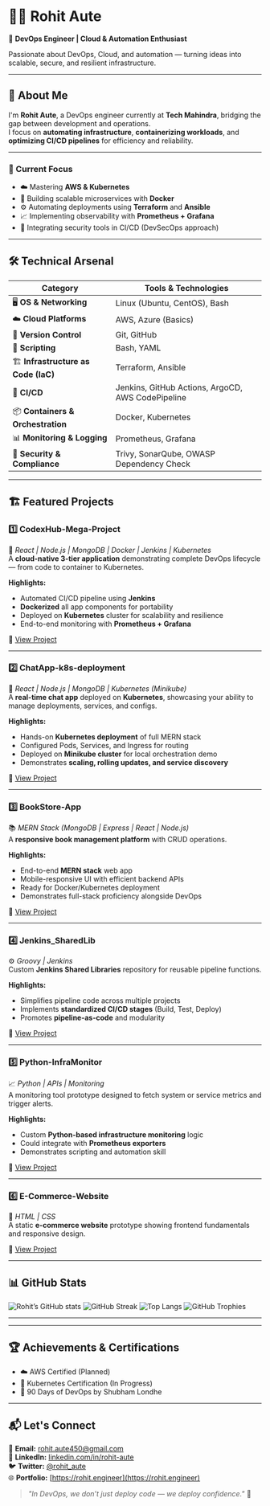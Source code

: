 # 🧑‍💻 Rohit Aute

🎯 **DevOps Engineer | Cloud & Automation Enthusiast**

Passionate about DevOps, Cloud, and automation — turning ideas into scalable, secure, and resilient infrastructure.

---

## 🌟 About Me

I'm **Rohit Aute**, a DevOps engineer currently at **Tech Mahindra**, bridging the gap between development and operations.  
I focus on **automating infrastructure**, **containerizing workloads**, and **optimizing CI/CD pipelines** for efficiency and reliability.

---

### 🚀 Current Focus
- ☁️ Mastering **AWS & Kubernetes**
- 🐳 Building scalable microservices with **Docker**
- ⚙️ Automating deployments using **Terraform** and **Ansible**
- 📈 Implementing observability with **Prometheus + Grafana**
- 🔐 Integrating security tools in CI/CD (DevSecOps approach)

---

## 🛠️ Technical Arsenal

| Category | Tools & Technologies |
|-----------|----------------------|
| 🖥️ **OS & Networking** | Linux (Ubuntu, CentOS), Bash |
| ☁️ **Cloud Platforms** | AWS, Azure (Basics) |
| 📂 **Version Control** | Git, GitHub |
| 🧩 **Scripting** | Bash, YAML |
| 🏗️ **Infrastructure as Code (IaC)** | Terraform, Ansible |
| 🚀 **CI/CD** | Jenkins, GitHub Actions, ArgoCD, AWS CodePipeline |
| 📦 **Containers & Orchestration** | Docker, Kubernetes |
| 📊 **Monitoring & Logging** | Prometheus, Grafana |
| 🔐 **Security & Compliance** | Trivy, SonarQube, OWASP Dependency Check |


---

## 🏗️ Featured Projects

### 1️⃣ **CodexHub-Mega-Project**
 🧱  *React | Node.js | MongoDB | Docker | Jenkins | Kubernetes*  
A **cloud-native 3-tier application** demonstrating complete DevOps lifecycle — from code to container to Kubernetes.

**Highlights:**
- Automated CI/CD pipeline using **Jenkins**  
- **Dockerized** all app components for portability  
- Deployed on **Kubernetes** cluster for scalability and resilience  
- End-to-end monitoring with **Prometheus + Grafana**

🔗 [View Project](https://github.com/rohit-aute/CodexHub-Mega-Project)

---

### 2️⃣ **ChatApp-k8s-deployment**
 💬  *React | Node.js | MongoDB | Kubernetes (Minikube)*  
A **real-time chat app** deployed on **Kubernetes**, showcasing your ability to manage deployments, services, and configs.

**Highlights:**
- Hands-on **Kubernetes deployment** of full MERN stack  
- Configured Pods, Services, and Ingress for routing  
- Deployed on **Minikube cluster** for local orchestration demo  
- Demonstrates **scaling, rolling updates, and service discovery**

🔗 [View Project](https://github.com/rohit-aute/ChatApp-k8s-deployment)

---

### 3️⃣ **BookStore-App**
 📚  *MERN Stack (MongoDB | Express | React | Node.js)*  
A **responsive book management platform** with CRUD operations.

**Highlights:**
- End-to-end **MERN stack** web app  
- Mobile-responsive UI with efficient backend APIs  
- Ready for Docker/Kubernetes deployment  
- Demonstrates full-stack proficiency alongside DevOps

🔗 [View Project](https://github.com/rohit-aute/BookStore-App)

---

### 4️⃣ **Jenkins_SharedLib**
⚙️ *Groovy | Jenkins*  
Custom **Jenkins Shared Libraries** repository for reusable pipeline functions.

**Highlights:**
- Simplifies pipeline code across multiple projects  
- Implements **standardized CI/CD stages** (Build, Test, Deploy)  
- Promotes **pipeline-as-code** and modularity  

🔗 [View Project](https://github.com/rohit-aute/Jenkins_SharedLib)

---

### 5️⃣ **Python-InfraMonitor**
 📈  *Python | APIs | Monitoring*  
A monitoring tool prototype designed to fetch system or service metrics and trigger alerts.

**Highlights:**
- Custom **Python-based infrastructure monitoring** logic  
- Could integrate with **Prometheus exporters**  
- Demonstrates scripting and automation skill  

🔗 [View Project](https://github.com/rohit-aute/Python-InfraMonitor)

---

### 6️⃣ **E-Commerce-Website**
 🛒  *HTML | CSS*  
A static **e-commerce website** prototype showing frontend fundamentals and responsive design.

🔗 [View Project](https://github.com/rohit-aute/E-Commerce-Website)

---

## 📊 GitHub Stats

![Rohit’s GitHub stats](https://github-readme-stats.vercel.app/api?username=rohit-aute&show_icons=true&theme=radical)
![GitHub Streak](https://github-readme-streak-stats.herokuapp.com/?user=rohit-aute&theme=radical)
![Top Langs](https://github-readme-stats.vercel.app/api/top-langs/?username=rohit-aute&layout=compact&theme=radical)
![GitHub Trophies](https://github-profile-trophy.vercel.app/?username=rohit-aute&theme=onedark)

---


---

## 🏆 Achievements & Certifications
- ☁️ AWS Certified (Planned)
- 📜 Kubernetes Certification (In Progress)
- 🧠 90 Days of DevOps by Shubham Londhe

---

## 📬 Let's Connect
📧 **Email:** [rohit.aute450@gmail.com](mailto:rohit.aute450@gmail.com)  
💼 **LinkedIn:** [linkedin.com/in/rohit-aute](https://linkedin.com/in/rohit-aute)  
🐦 **Twitter:** [@rohit_aute](https://twitter.com/rohit_aute)  
🌐 **Portfolio:** [https://rohit.engineer](https://rohit.engineer)

> _"In DevOps, we don’t just deploy code — we deploy confidence."_ 🚀
